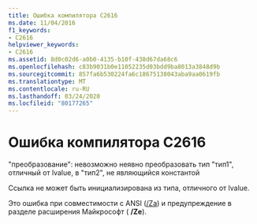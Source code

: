 ```yaml
---
title: Ошибка компилятора C2616
ms.date: 11/04/2016
f1_keywords:
- C2616
helpviewer_keywords:
- C2616
ms.assetid: 8d0c02d6-a0b0-4135-b10f-438d67da68c6
ms.openlocfilehash: c83b9031b0e11052235d03bdd9ba8013a3848d9b
ms.sourcegitcommit: 857fa6b530224fa6c18675138043aba9aa0619fb
ms.translationtype: MT
ms.contentlocale: ru-RU
ms.lasthandoff: 03/24/2020
ms.locfileid: "80177265"
---
```

# <a name="compiler-error-c2616"></a>Ошибка компилятора C2616

"преобразование": невозможно неявно преобразовать тип "тип1", отличный от lvalue, в "тип2", не являющийся константой

Ссылка не может быть инициализирована из типа, отличного от lvalue.

Это ошибка при совместимости с ANSI ([/Za](../../build/reference/za-ze-disable-language-extensions.md)) и предупреждение в разделе расширения Майкрософт ( **/Ze**).
